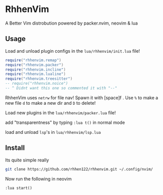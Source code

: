 # RhhenVim
A Better Vim distrobution powered by packer.nvim, neovim & lua

## Usage

Load and unload plugin configs in the `lua/rhhenvim/init.lua` file!
```lua
require("rhhenvim.remap")
require("rhhenvim.packer")
require("rhhenvim.incline")
require("rhhenvim.lualine")
require("rhhenvim.treesitter")
-- require("rhhenvim.noice")
-- ^ Didnt want this one so commented it with "--"
```

RhhenVim uses `netrw` for file nav! Spawn it with [space]f .
Use `%` to make a new file `d` to make a new dir and `D` to delete!

Load new plugins in the `lua/rhhenvim/packer.lua` file!

add "transparentness" by typing `:lua t()` in normal mode

load and unload `lsp`'s in `lua/rhhenvim/lsp.lua`

## Install

Its quite simple really
```bash
git clone https://github.com/rhhen122/rhhenvim.git ~/.config/nvim/
```

Now run the following in neovim
```vim
:lua start()
```
